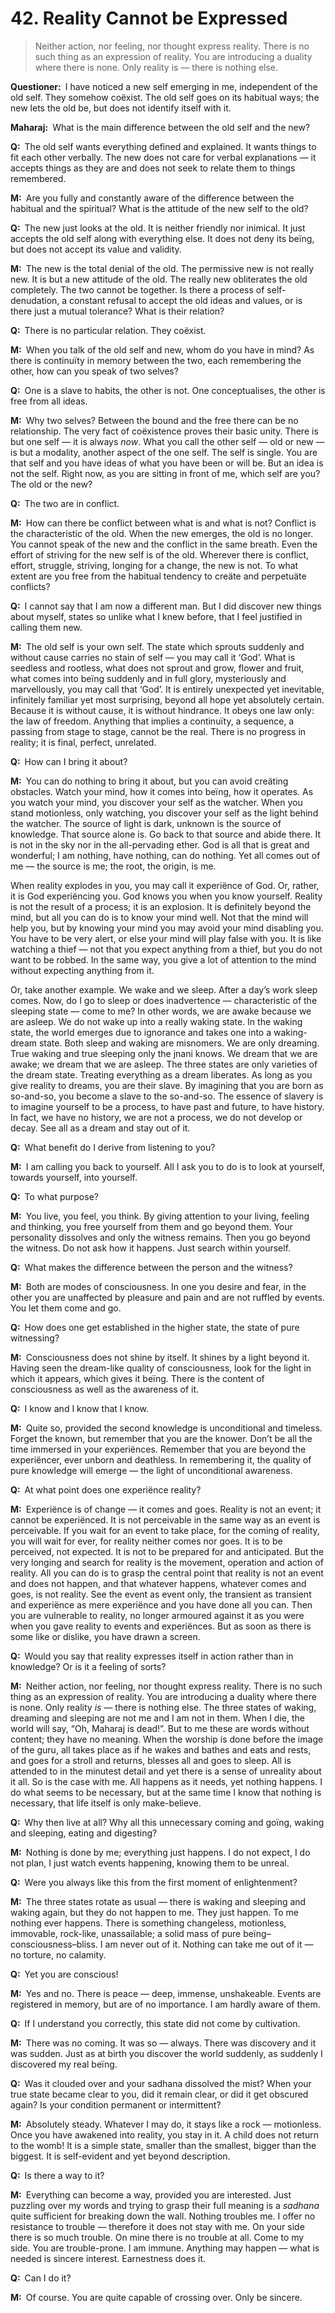 # 42. Reality Cannot be Expressed

>Neither action, nor feeling, nor thought express reality. 
There is no such thing as an expression of reality. 
You are introducing a duality where there is none. 
Only reality is — there is nothing else.

**Questioner:**&ensp;I have noticed a new self emerging in me, independent of the old self. 
They somehow coëxist. 
The old self goes on its habitual ways; the new lets the old be, but does not identify itself with it.

**Maharaj:**&ensp;What is the main difference between the old self and the new?

**Q:**&ensp;The old self wants everything defined and explained. 
It wants things to fit each other verbally. 
The new does not care for verbal explanations — it accepts things as they are and does not seek to relate them to things remembered.

**M:**&ensp;Are you fully and constantly aware of the difference between the habitual and the spiritual? 
What is the attitude of the new self to the old?

**Q:**&ensp;The new just looks at the old. 
It is neither friendly nor inimical. 
It just accepts the old self along with everything else. 
It does not deny its beïng, but does not accept its value and validity.

**M:**&ensp;The new is the total denial of the old. 
The permissive new is not really new. 
It is but a new attitude of the old. 
The really new obliterates the old completely. 
The two cannot be together. 
Is there a process of self-denudation, a constant refusal to accept the old ideas and values, or is there just a mutual tolerance? 
What is their relation?

**Q:**&ensp;There is no particular relation. 
They coëxist.

**M:**&ensp;When you talk of the old self and new, whom do you have in mind? 
As there is continuïty in memory between the two, each remembering the other, how can you speak of two selves?

**Q:**&ensp;One is a slave to habits, the other is not. 
One conceptualises, the other is free from all ideas.

**M:**&ensp;Why two selves? 
Between the bound and the free there can be no relationship. 
The very fact of coëxistence proves their basic unity. 
There is but one self — it is always *now*. 
What you call the other self — old or new — is but a modality, another aspect of the one self. 
The self is single. 
You are that self and you have ideas of what you have been or will be. 
But an idea is not the self. 
Right now, as you are sitting in front of me, which self are you? 
The old or the new?

**Q:**&ensp;The two are in conflict.

**M:**&ensp;How can there be conflict between what is and what is not? 
Conflict is the characteristic of the old. 
When the new emerges, the old is no longer. 
You cannot speak of the new and the conflict in the same breath. 
Even the effort of striving for the new self is of the old. 
Wherever there is conflict, effort, struggle, striving, longing for a change, the new is not. 
To what extent are you free from the habitual tendency to creäte and perpetuäte conflicts?

**Q:**&ensp;I cannot say that I am now a different man. 
But I did discover new things about myself, states so unlike what I knew before, that I feel justified in calling them new.

**M:**&ensp;The old self is your own self. 
The state which sprouts suddenly and without cause carries no stain of self — you may call it ‘God’. 
What is seedless and rootless, what does not sprout and grow, flower and fruit, what comes into beïng suddenly and in full glory, mysteriously and marvellously, you may call that ‘God’. 
It is entirely unexpected yet inevitable, infinitely familiar yet most surprising, beyond all hope yet absolutely certain. 
Because it is without cause, it is without hindrance. 
It obeys one law only: the law of freedom. 
Anything that implies a continuïty, a sequence, a passing from stage to stage, cannot be the real. 
There is no progress in reality; it is final, perfect, unrelated.

**Q:**&ensp;How can I bring it about?

**M:**&ensp;You can do nothing to bring it about, but you can avoid creäting obstacles. 
Watch your mind, how it comes into beïng, how it operates. 
As you watch your mind, you discover your self as the watcher. 
When you stand motionless, only watching, you discover your self as the light behind the watcher. 
The source of light is dark, unknown is the source of knowledge. 
That source alone is. 
Go back to that source and abide there. 
It is not in the sky nor in the all-pervading ether. 
God is all that is great and wonderful; I am nothing, have nothing, can do nothing. 
Yet all comes out of me — the source is me; the root, the origin, is me. 

When reality explodes in you, you may call it experiënce of God. 
Or, rather, it is God experiëncing you. 
God knows you when you know yourself. 
Reality is not the result of a process; it is an explosion. 
It is definitely beyond the mind, but all you can do is to know your mind well. 
Not that the mind will help you, but by knowing your mind you may avoid your mind disabling you. 
You have to be very alert, or else your mind will play false with you. 
It is like watching a thief — not that you expect anything from a thief, but you do not want to be robbed. 
In the same way, you give a lot of attention to the mind without expecting anything from it. 

Or, take another example. 
We wake and we sleep. 
After a day’s work sleep comes. 
Now, do I go to sleep or does inadvertence — characteristic of the sleeping state — come to me? 
In other words, we are awake because we are asleep. 
We do not wake up into a really waking state. 
In the waking state, the world emerges due to ignorance and takes one into a waking-dream state. 
Both sleep and waking are misnomers. 
We are only dreaming. 
True waking and true sleeping only the <span data-tippy-content="The knower, especially of the higher knowledge derived from meditation; “closely related to the knowledge of Brahman”.">jnani</span> knows. 
We dream that we are awake; we dream that we are asleep. 
The three states are only varieties of the dream state. 
Treating everything as a dream liberates. 
As long as you give reality to dreams, you are their slave. 
By imagining that you are born as so-and-so, you become a slave to the so-and-so. 
The essence of slavery is to imagine yourself to be a process, to have past and future, to have history. 
In fact, we have no history, we are not a process, we do not develop or decay. 
See all as a dream and stay out of it.

**Q:**&ensp;What benefit do I derive from listening to you?

**M:**&ensp;I am calling you back to yourself. 
All I ask you to do is to look at yourself, towards yourself, into yourself.

**Q:**&ensp;To what purpose?

**M:**&ensp;You live, you feel, you think. 
By giving attention to your living, feeling and thinking, you free yourself from them and go beyond them. 
Your personality dissolves and only the witness remains. 
Then you go beyond the witness. 
Do not ask how it happens. 
Just search within yourself.

**Q:**&ensp;What makes the difference between the person and the witness?

**M:**&ensp;Both are modes of consciousness. 
In one you desire and fear, in the other you are unaffected by pleasure and pain and are not ruffled by events. 
You let them come and go.

**Q:**&ensp;How does one get established in the higher state, the state of pure witnessing?

**M:**&ensp;Consciousness does not shine by itself. 
It shines by a light beyond it. 
Having seen the dream-like quality of consciousness, look for the light in which it appears, which gives it beïng. 
There is the content of consciousness as well as the awareness of it.

**Q:**&ensp;I know and I know that I know.

**M:**&ensp;Quite so, provided the second knowledge is unconditional and timeless. 
Forget the known, but remember that you are the knower. 
Don’t be all the time immersed in your experiënces. 
Remember that you are beyond the experiëncer, ever unborn and deathless. 
In remembering it, the quality of pure knowledge will emerge — the light of unconditional awareness.

**Q:**&ensp;At what point does one experiënce reality?

**M:**&ensp;Experiënce is of change — it comes and goes. 
Reality is not an event; it cannot be experiënced. 
It is not perceivable in the same way as an event is perceivable. 
If you wait for an event to take place, for the coming of reality, you will wait for ever, for reality neither comes nor goes. 
It is to be perceived, not expected. 
It is not to be prepared for and anticipated. 
But the very longing and search for reality is the movement, operation and action of reality. 
All you can do is to grasp the central point that reality is not an event and does not happen, and that whatever happens, whatever comes and goes, is not reality. 
See the event as event only, the transient as transient and experiënce as mere experiënce and you have done all you can. 
Then you are vulnerable to reality, no longer armoured against it as you were when you gave reality to events and experiënces. 
But as soon as there is some like or dislike, you have drawn a screen.

**Q:**&ensp;Would you say that reality expresses itself in action rather than in knowledge? 
Or is it a feeling of sorts?

**M:**&ensp;Neither action, nor feeling, nor thought express reality. 
There is no such thing as an expression of reality. 
You are introducing a duality where there is none. 
Only reality *is* — there is nothing else. 
The three states of waking, dreaming and sleeping are not me and I am not in them. 
When I die, the world will say, “Oh, Maharaj is dead!”. 
But to me these are words without content; they have no meaning. 
When the worship is done before the image of the <span data-tippy-content="Spiritual teacher, preceptor.">guru</span>, all takes place as if he wakes and bathes and eats and rests, and goes for a stroll and returns, blesses all and goes to sleep. 
All is attended to in the minutest detail and yet there is a sense of unreality about it all. 
So is the case with me. 
All happens as it needs, yet nothing happens. 
I do what seems to be necessary, but at the same time I know that nothing is necessary, that life itself is only make-believe.

**Q:**&ensp;Why then live at all? 
Why all this unnecessary coming and goïng, waking and sleeping, eating and digesting?

**M:**&ensp;Nothing is done by me; everything just happens. 
I do not expect, I do not plan, I just watch events happening, knowing them to be unreal.

**Q:**&ensp;Were you always like this from the first moment of enlightenment?

**M:**&ensp;The three states rotate as usual — there is waking and sleeping and waking again, but they do not happen to me. 
They just happen. 
To me nothing ever happens. 
There is something changeless, motionless, immovable, rock-like, unassailable; a solid mass of pure beïng–consciousness–bliss. 
I am never out of it. 
Nothing can take me out of it — no torture, no calamity.

**Q:**&ensp;Yet you are conscious!

**M:**&ensp;Yes and no. 
There is peace — deep, immense, unshakeable. 
Events are registered in memory, but are of no importance. 
I am hardly aware of them.

**Q:**&ensp;If I understand you correctly, this state did not come by cultivation.

**M:**&ensp;There was no coming. 
It was so — always. 
There was discovery and it was sudden. 
Just as at birth you discover the world suddenly, as suddenly I discovered my real beïng.

**Q:**&ensp;Was it clouded over and your <span data-tippy-content="The practice which produces success, <em>siddhi</em>.">sadhana</span> dissolved the mist? 
When your true state became clear to you, did it remain clear, or did it get obscured again? 
Is your condition permanent or intermittent?

**M:**&ensp;Absolutely steady. 
Whatever I may do, it stays like a rock — motionless. 
Once you have awakened into reality, you stay in it. 
A child does not return to the womb! 
It is a simple state, smaller than the smallest, bigger than the biggest. 
It is self-evident and yet beyond description.

**Q:**&ensp;Is there a way to it?

**M:**&ensp;Everything can become a way, provided you are interested. 
Just puzzling over my words and trying to grasp their full meaning is a *sadhana* quite sufficient for breaking down the wall. 
Nothing troubles me. 
I offer no resistance to trouble — therefore it does not stay with me. 
On your side there is so much trouble. 
On mine there is no trouble at all. 
Come to my side. 
You are trouble-prone. 
I am immune. 
Anything may happen — what is needed is sincere interest. 
Earnestness does it.

**Q:**&ensp;Can I do it?

**M:**&ensp;Of course. 
You are quite capable of crossing over. 
Only be sincere.

<script>
export default {
  props: ["slot-key"],
  mounted () {
    tippy("[data-tippy-content]", {allowHTML: true});
  }
}
</script>